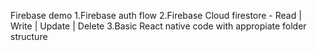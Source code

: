 Firebase demo
1.Firebase auth flow
2.Firebase Cloud firestore - Read | Write | Update | Delete
3.Basic React native code with appropiate folder structure
